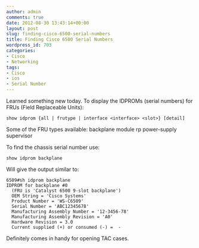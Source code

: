 ```yaml
---
author: admin
comments: true
date: 2012-08-30 13:43:14+00:00
layout: post
slug: finding-cisco-6500-serial-numbers
title: Finding Cisco 6500 Serial Numbers
wordpress_id: 703
categories:
- Cisco
- Networking
tags:
- Cisco
- ios
- Serial Number
---
```


Learned something new today. To display the IDPROMs (serial numbers) for FRUs (Field Replaceable Units):


    
    show idprom {all | frutype | interface <interface> <slot>} [detail]



Some of the FRU types available: 
   backplane
   module <slot>
   rp
   power-supply
   supervisor

To find the chassis serial number use: 

    
    show idprom backplane



Will give the output similar to:

    
    6509#sh idprom backplane
    IDPROM for backplane #0
      (FRU is 'Catalyst 6500 9-slot backplane')
      OEM String = 'Cisco Systems'
      Product Number = 'WS-C6509'
      Serial Number = 'ABC12345678'
      Manufacturing Assembly Number = '12-3456-78'
      Manufacturing Assembly Revision = 'A0'
      Hardware Revision = 3.0
      Current supplied (+) or consumed (-) =  -



Definitely comes in handy for opening TAC cases.
